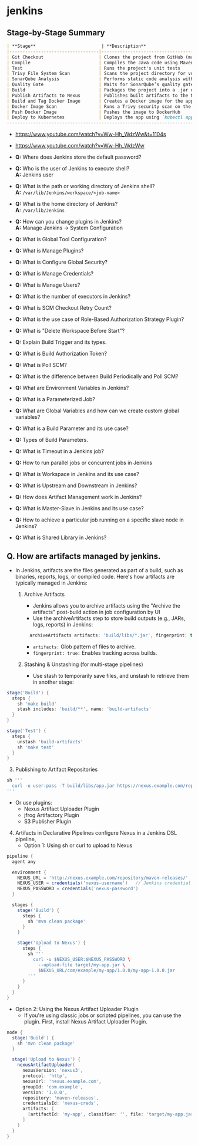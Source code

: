 # jenkins
## Stage-by-Stage Summary
```markdown
| **Stage**                         | **Description**                                                                 |
|----------------------------------|---------------------------------------------------------------------------------|
| Git Checkout                     | Clones the project from GitHub (main branch) using credentials                  |
| Compile                          | Compiles the Java code using Maven                                              |
| Test                             | Runs the project's unit tests                                                   |
| Trivy File System Scan           | Scans the project directory for vulnerabilities (Trivy FS scan)                |
| SonarQube Analysis               | Performs static code analysis with SonarQube                                    |
| Quality Gate                     | Waits for SonarQube’s quality gate result (pass/fail)                           |
| Build                            | Packages the project into a .jar using Maven                                    |
| Publish Artifacts to Nexus       | Publishes built artifacts to the Nexus repository using Maven                   |
| Build and Tag Docker Image       | Creates a Docker image for the app and tags it                                  |
| Docker Image Scan                | Runs a Trivy security scan on the Docker image                                  |
| Push Docker Image                | Pushes the image to DockerHub                                                   |
| Deploy to Kubernetes             | Deploys the app using `kubectl apply` to a Kubernetes cluster                   |
----------------------------------------------------------------------------------------------------------------------
```
  
- https://www.youtube.com/watch?v=Ww-Hh_WdzWw&t=1104s
- https://www.youtube.com/watch?v=Ww-Hh_WdzWw


- **Q:** Where does Jenkins store the default password?
- **Q:** Who is the user of Jenkins to execute shell?  
  **A:** Jenkins user
- **Q:** What is the path or working directory of Jenkins shell?  
  **A:** `/var/lib/Jenkins/workspace/<job-name>`
- **Q:** What is the home directory of Jenkins?  
  **A:** `/var/lib/Jenkins`
- **Q:** How can you change plugins in Jenkins?  
  **A:** Manage Jenkins → System Configuration
- **Q:** What is Global Tool Configuration?
- **Q:** What is Manage Plugins?
- **Q:** What is Configure Global Security?
- **Q:** What is Manage Credentials?
- **Q:** What is Manage Users?
- **Q:** What is the number of executors in Jenkins?
- **Q:** What is SCM Checkout Retry Count?
- **Q:** What is the use case of Role-Based Authorization Strategy Plugin?
- **Q:** What is "Delete Workspace Before Start"?
- **Q:** Explain Build Trigger and its types.
- **Q:** What is Build Authorization Token?
- **Q:** What is Poll SCM?
- **Q:** What is the difference between Build Periodically and Poll SCM?
- **Q:** What are Environment Variables in Jenkins?
- **Q:** What is a Parameterized Job?
- **Q:** What are Global Variables and how can we create custom global variables?
- **Q:** What is a Build Parameter and its use case?
- **Q:** Types of Build Parameters.
- **Q:** What is Timeout in a Jenkins job?
- **Q:** How to run parallel jobs or concurrent jobs in Jenkins
- **Q:** What is Workspace in Jenkins and its use case?
- **Q:** What is Upstream and Downstream in Jenkins?
- **Q:** How does Artifact Management work in Jenkins?
- **Q:** What is Master-Slave in Jenkins and its use case?
- **Q:** How to achieve a particular job running on a specific slave node in Jenkins?
- **Q:** What is Shared Library in Jenkins?


## Q. How are artifacts managed by jenkins.
- In Jenkins, artifacts are the files generated as part of a build, such as binaries, reports, logs, or compiled code. Here's how artifacts are typically managed in Jenkins:
   1. Archive Artifacts
      - Jenkins allows you to archive artifacts using the "Archive the artifacts" post-build action in job configuration by UI
      - Use the archiveArtifacts step to store build outputs (e.g., JARs, logs, reports) in Jenkins:
      ```groovy
        archiveArtifacts artifacts: 'build/libs/*.jar', fingerprint: true
        ```      
      - `artifacts:` Glob pattern of files to archive.
      - `fingerprint: true:` Enables tracking across builds.

  2. Stashing & Unstashing (for multi-stage pipelines)
      - Use stash to temporarily save files, and unstash to retrieve them in another stage:
```groovy
stage('Build') {
  steps {
    sh 'make build'
    stash includes: 'build/**', name: 'build-artifacts'
  }
}

stage('Test') {
  steps {
    unstash 'build-artifacts'
    sh 'make test'
  }
}
```
 3. Publishing to Artifact Repositories
```groovy
sh '''
  curl -u user:pass -T build/libs/app.jar https://nexus.example.com/repository/maven-releases/
'''
```
 - Or use plugins:
    - Nexus Artifact Uploader Plugin
    - jfrog Artifactory Plugin
    - S3 Publisher Plugin
      
4. Artifacts in Declarative Pipelines configure Nexus in a Jenkins DSL pipeline,
   - Option 1: Using sh or curl to upload to Nexus
```groovy
pipeline {
  agent any

  environment {
    NEXUS_URL = 'http://nexus.example.com/repository/maven-releases/'
    NEXUS_USER = credentials('nexus-username')   // Jenkins credential ID
    NEXUS_PASSWORD = credentials('nexus-password')
  }

  stages {
    stage('Build') {
      steps {
        sh 'mvn clean package'
      }
    }

    stage('Upload to Nexus') {
      steps {
        sh '''
          curl -u $NEXUS_USER:$NEXUS_PASSWORD \
            --upload-file target/my-app.jar \
            $NEXUS_URL/com/example/my-app/1.0.0/my-app-1.0.0.jar
        '''
      }
    }
  }
}
```
- Option 2: Using the Nexus Artifact Uploader Plugin
   - If you're using classic jobs or scripted pipelines, you can use the plugin. First, install Nexus Artifact Uploader Plugin.
```groovy
node {
  stage('Build') {
    sh 'mvn clean package'
  }

  stage('Upload to Nexus') {
    nexusArtifactUploader(
      nexusVersion: 'nexus3',
      protocol: 'http',
      nexusUrl: 'nexus.example.com',
      groupId: 'com.example',
      version: '1.0.0',
      repository: 'maven-releases',
      credentialsId: 'nexus-creds',
      artifacts: [
        [artifactId: 'my-app', classifier: '', file: 'target/my-app.jar', type: 'jar']
      ]
    )
  }
}
```

 
